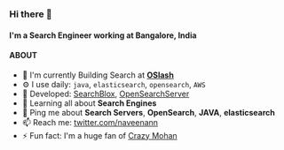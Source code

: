### Hi there 👋

#### I'm a Search Engineer working at Bangalore, India

#### ABOUT

- 🏢 I'm currently Building Search at **[OSlash](https://www.oslash.com)**
- ⚙️ I use daily: `java`, `elasticsearch`, `opensearch`, `AWS`
- 💅 Developed:  [SearchBlox](https://www.searchblox.com/), [OpenSearchServer](https://www.opensearchserver.com/)
- 🌱 Learning all about **Search Engines**
- 💬 Ping me about **Search Servers**, **OpenSearch**, **JAVA**, **elasticsearch**
- 📫 Reach me: [twitter.com/naveenann](https://twitter.com/naveenann)
- ⚡️ Fun fact: I'm a huge fan of [Crazy Mohan](https://www.imdb.com/name/nm1190372/)
